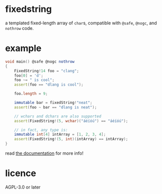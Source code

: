 # fixedstring
a templated fixed-length array of `char`s, compatible with `@safe`, `@nogc`, and `nothrow` code.

# example
```d
void main() @safe @nogc nothrow
{
	FixedString!14 foo = "clang";
	foo[0] = 'd';
	foo ~= " is cool";
	assert(foo == "dlang is cool");

	foo.length = 9;

	immutable bar = fixedString!"neat";
	assert(foo ~ bar == "dlang is neat");

	// wchars and dchars are also supported
	assert(FixedString!(5, wchar)("áéíóú") == "áéíóú");

	// in fact, any type is:
	immutable int[4] intArray = [1, 2, 3, 4];
	assert(FixedString!(5, int)(intArray) == intArray);
}
```

read [the documentation](https://fixedstring.dpldocs.info/fixedstring.html) for more info!

# licence
AGPL-3.0 or later
